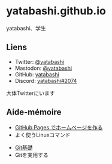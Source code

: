 # yatabashi.github.io
yatabashi、学生

## Liens
* Twitter: [@yatabashi](https://twitter.com/yatabashi)
* Mastodon: [@yatabashi](https://fedibird.com/@yatabashi)
* GitHub: [yatabashi](https://github.com/yatabashi)
* Discord: [yatabashi#2074]()

大体Twitterにいます

## Aide-mémoire
* [GitHub Pages でホームページを作る](./how-to-create-the-homepage.html)
* よく使うLinuxコマンド
<!-- [よく使うLinuxコマンド](./frequently-used-linux-commands.html) -->
* [Git基礎](./fundamentals-of-git.html)
* Gitを実用する
<!-- [Gitを実用する](./utilise-git.html) -->